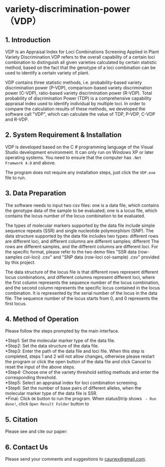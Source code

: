 # variety-discrimination-power （VDP）

## 1. Introduction
VDP is an Appraisal Index for Loci Combinations Screening Applied in Plant Variety Discrimination.VDP refers to the overall capability of a certain loci combination to distinguish all given varieties calculated by certain statistic method, based on the fact that the genotype of a loci combination can be used to identify a certain variety of plant. 

VDP contains three statistic methods, i.e. probability-based variety discrimination power (P-VDP), comparison-based variety discrimination power (C-VDP), ratio-based variety discrimination power (R-VDP). Total probability of discrimination Power (TDP) is a comprehensive capability appraisal index used to identify individual by multiple loci. In order to compare the calculation results of these methods, we developed the software call "VDP", which can calculate the value of TDP, P-VDP, C-VDP and R-VDP.

## 2. System Requirement & Installation
VDP is developed based on the C # programming language of the Visual Studio development environment. It can only run on Windows XP or later operating systems. You need to ensure that the computer has `.Net Framwork 4.0` and above.

The program does not require any installation steps, just click the `VDP.exe` file to run.

## 3. Data Preparation
The software needs to input two csv files: one is a data file, which contains the genotype data of the sample to be evaluated; one is a locus file, which contains the locus number of the locus combination to be evaluated. 

The types of molecular markers supported by the data file include simple sequence repeats (SSR) and single nucleotide polymorphism (SNP). The data structure supported by the data file includes two types: different rows are different loci, and different columns are different samples; different The rows are different samples, and the different columns are different loci. For the specific format, please refer to the two demo files "SSR data (row-samples col-loci) .csv" and "SNP data (row-loci col-sample) .csv" provided by this project.

The data structure of the locus file is that different rows represent different locus combinations, and different columns represent different loci, where the first column represents the sequence number of the locus combination, and the second column represents the specific locus contained in the locus combination. It is represented by the serial number of the locus in the data file. The sequence number of the locus starts from 0, and 0 represents the first locus.

## 4. Method of Operation
Please follow the steps prompted by the main interface.

*Step1: Set the molecular marker type of the data file.<br>
*Step2: Set the data structure of the data file.<br>
*Step3: Enter the path of the data file and loci file. When this step is completed, steps 1 and 2 will not allow changes, otherwise please restart the program or click the open button of the data file and click Cancel to reset the input of the above steps.<br>
*Step4: Choose one of the variety threshold setting methods and enter the corresponding threshold.<br>
*Step5: Select an appraisal index for loci combination screening.<br>
*Step6: Set the number of base pairs of different alleles, when the molecular marker type of the data file is SSR.<br>
*Final: Click `OK` button to run the program. When statusStrip shows ``` - Run done!```, click `Open Result Folder` button to 

## 5. Citation
Please see and cite our paper: 

## 6. Contact Us
Please send your comments and suggestions to caurwx@gmail.com.
